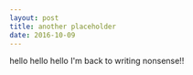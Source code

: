 ```yaml
---
layout: post
title: another placeholder
date: 2016-10-09
---
```


hello hello hello I'm back to writing nonsense!!
